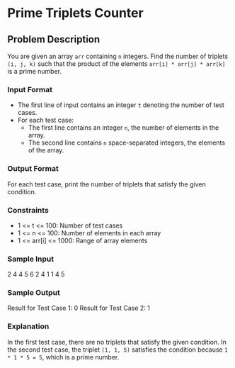 # Prime Triplets Counter

## Problem Description

You are given an array `arr` containing `n` integers. Find the number of triplets `(i, j, k)` such that the product of the elements `arr[i] * arr[j] * arr[k]` is a prime number.

### Input Format

- The first line of input contains an integer `t` denoting the number of test cases.
- For each test case:
  - The first line contains an integer `n`, the number of elements in the array.
  - The second line contains `n` space-separated integers, the elements of the array.

### Output Format

For each test case, print the number of triplets that satisfy the given condition.

### Constraints

- 1 <= t <= 100: Number of test cases
- 1 <= n <= 100: Number of elements in each array
- 1 <= arr[i] <= 1000: Range of array elements

### Sample Input

2
4
4 5 6 2
4
1 1 4 5


### Sample Output

Result for Test Case 1: 0
Result for Test Case 2: 1


### Explanation

In the first test case, there are no triplets that satisfy the given condition.
In the second test case, the triplet `(1, 1, 5)` satisfies the condition because `1 * 1 * 5 = 5`, which is a prime number.
